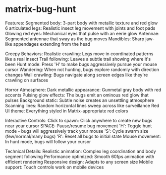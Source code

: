 # matrix-bug-hunt

Features:
Segmented body: 3-part body with metallic texture and red glow
6 articulated legs: Realistic insect leg movement with joints and foot pads
Glowing red eyes: Mechanical eyes that pulse with an eerie glow
Antennae: Segmented antennae that sway as the bug moves
Mandibles: Sharp jaw-like appendages extending from the head

Creepy Behaviors:
Realistic crawling: Legs move in coordinated patterns like a real insect
Trail following: Leaves a subtle trail showing where it's been
Hunt mode: Press 'H' to make bugs aggressively pursue your mouse cursor
Wandering: When not hunting, bugs explore randomly with direction changes
Wall crawling: Bugs navigate along screen edges like they're crawling on surfaces

Horror Atmosphere:
Dark metallic appearance: Gunmetal gray body with red accents
Pulsing glow effects: The bugs emit an ominous red glow that pulses
Background static: Subtle noise creates an unsettling atmosphere
Scanning lines: Random horizontal lines sweep across like surveillance
Red UI theme: Everything styled in Matrix-appropriate red colors

Interactive Controls:
Click to spawn: Click anywhere to create new bugs near your cursor
SPACE: Pause/resume bug movement
'H': Toggle hunt mode - bugs will aggressively track your mouse
'S': Cycle swarm size (few/normal/many bugs)
'R': Reset all bugs to initial state
Mouse movement: In hunt mode, bugs will follow your cursor

Technical Details:
Realistic animation: Complex leg coordination and body segment following
Performance optimized: Smooth 60fps animation with efficient rendering
Responsive design: Adapts to any screen size
Mobile support: Touch controls work on mobile devices
